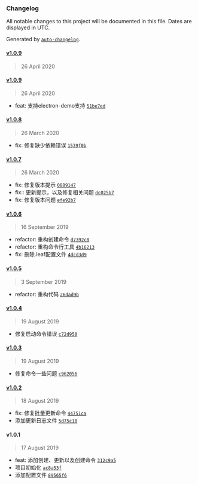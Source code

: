 ### Changelog

All notable changes to this project will be documented in this file. Dates are displayed in UTC.

Generated by [`auto-changelog`](https://github.com/CookPete/auto-changelog).

#### [v1.0.9](https://github.com/zyyrabbit/leaf-cli/compare/v1.0.9...v1.0.9)

> 26 April 2020

#### [v1.0.9](https://github.com/zyyrabbit/leaf-cli/compare/v1.0.8...v1.0.9)

> 26 April 2020

- feat: 支持electron-demo支持 [`51be7ed`](https://github.com/zyyrabbit/leaf-cli/commit/51be7edad482fd5fa7bd564e688205cbff430f2c)

#### [v1.0.8](https://github.com/zyyrabbit/leaf-cli/compare/v1.0.7...v1.0.8)

> 26 March 2020

- fix: 修复缺少依赖错误 [`1539f0b`](https://github.com/zyyrabbit/leaf-cli/commit/1539f0bc56448152c18a918e2cc0aef9d117e923)

#### [v1.0.7](https://github.com/zyyrabbit/leaf-cli/compare/v1.0.6...v1.0.7)

> 26 March 2020

- fix: 修复版本提示 [`0889147`](https://github.com/zyyrabbit/leaf-cli/commit/0889147483719934776552b78fa419e40760d0ea)
- fix:: 更新提示，以及修复相关问题 [`dc025b7`](https://github.com/zyyrabbit/leaf-cli/commit/dc025b706d073c4d3e1a18f1541982f1a3751f1e)
- fix: 修复版本问题 [`efe92b7`](https://github.com/zyyrabbit/leaf-cli/commit/efe92b781214c84bd103831f791e68c5473bf508)

#### [v1.0.6](https://github.com/zyyrabbit/leaf-cli/compare/v1.0.5...v1.0.6)

> 16 September 2019

- refactor: 重构创建命令 [`d7392c8`](https://github.com/zyyrabbit/leaf-cli/commit/d7392c83bab918e9744a8b9e15e43e06fdd6d9eb)
- refactor: 重构命令行工具 [`4b16213`](https://github.com/zyyrabbit/leaf-cli/commit/4b1621347702cdf4c0a1c9faae5d0175cc157b1e)
- fix: 删除.leaf配置文件 [`4dcd3d9`](https://github.com/zyyrabbit/leaf-cli/commit/4dcd3d94733134905c2857fdd34605eca965836b)

#### [v1.0.5](https://github.com/zyyrabbit/leaf-cli/compare/v1.0.4...v1.0.5)

> 3 September 2019

- refactor: 重构代码 [`26dad9b`](https://github.com/zyyrabbit/leaf-cli/commit/26dad9b9d0ac669e10cc106994db4c21bb5ab668)

#### [v1.0.4](https://github.com/zyyrabbit/leaf-cli/compare/v1.0.3...v1.0.4)

> 19 August 2019

- 修复启动命令错误 [`c72d950`](https://github.com/zyyrabbit/leaf-cli/commit/c72d9503e8f6baed95d3a5e6a03c70ff7b46f40c)

#### [v1.0.3](https://github.com/zyyrabbit/leaf-cli/compare/v1.0.2...v1.0.3)

> 19 August 2019

- 修复命令一些问题 [`c962056`](https://github.com/zyyrabbit/leaf-cli/commit/c9620567a5167237df702e22f417d91d8cc1135f)

#### [v1.0.2](https://github.com/zyyrabbit/leaf-cli/compare/v1.0.1...v1.0.2)

> 18 August 2019

- fix: 修复批量更新命令 [`44751ca`](https://github.com/zyyrabbit/leaf-cli/commit/44751cac3e84a6a691b95929bfc5197e021f4eb2)
- 添加更新日志文件 [`5d75c10`](https://github.com/zyyrabbit/leaf-cli/commit/5d75c10b8062a27ea6a9c32b30be43743a90e5fb)

#### v1.0.1

> 17 August 2019

- feat: 添加创建、更新以及创建命令 [`312c9a5`](https://github.com/zyyrabbit/leaf-cli/commit/312c9a504bdecae545e1396e1f69b56ed4caced2)
- 项目初始化 [`ac8a53f`](https://github.com/zyyrabbit/leaf-cli/commit/ac8a53f1a4c927036b9832e6482fb211b3828dde)
- 添加配置文件 [`89565f6`](https://github.com/zyyrabbit/leaf-cli/commit/89565f6530225927a00cba710425ea0bbc01cebc)
